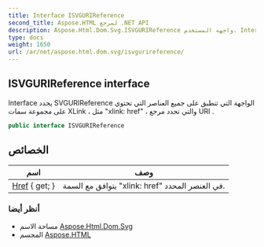 ```yaml
---
title: Interface ISVGURIReference
second_title: Aspose.HTML لمرجع .NET API
description: Aspose.Html.Dom.Svg.ISVGURIReference واجهه المستخدم. Interface يحدد SVGURIReference الواجهة التي تنطبق على جميع العناصر التي تحتوي على مجموعة سمات XLink  مثل xlink href  والتي تحدد مرجع URI .
type: docs
weight: 1650
url: /ar/net/aspose.html.dom.svg/isvgurireference/
---
```

## ISVGURIReference interface

Interface يحدد SVGURIReference الواجهة التي تنطبق على جميع العناصر التي تحتوي على مجموعة سمات XLink ، مثل "xlink: href" ، والتي تحدد مرجع URI .

```csharp
public interface ISVGURIReference
```

## الخصائص

| اسم | وصف |
| --- | --- |
| [Href](../../aspose.html.dom.svg/isvgurireference/href/) { get; } | يتوافق مع السمة "xlink: href" في العنصر المحدد. |

### أنظر أيضا

* مساحة الاسم [Aspose.Html.Dom.Svg](../../aspose.html.dom.svg/)
* المجسم [Aspose.HTML](../../)


